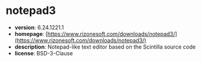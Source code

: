 # notepad3

- **version**: 6.24.1221.1
- **homepage**: [https://www.rizonesoft.com/downloads/notepad3/](https://www.rizonesoft.com/downloads/notepad3/)
- **description**: Notepad-like text editor based on the Scintilla source code
- **license**: BSD-3-Clause


